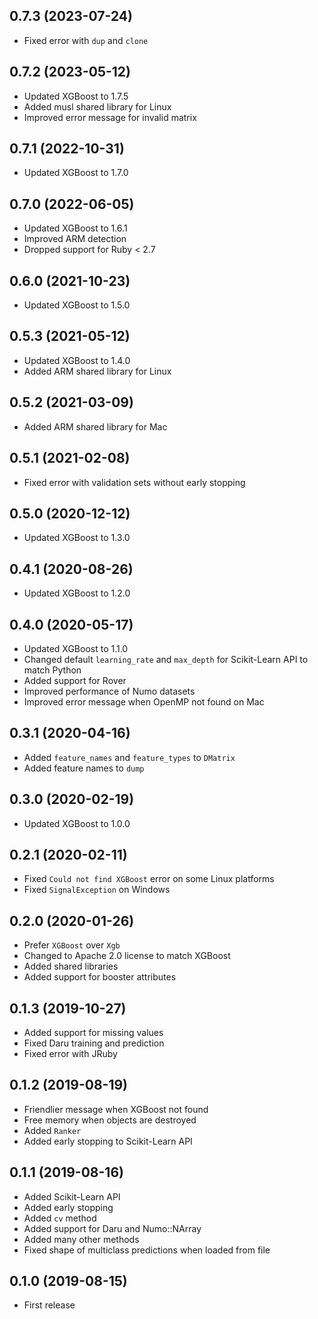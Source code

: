 ## 0.7.3 (2023-07-24)

- Fixed error with `dup` and `clone`

## 0.7.2 (2023-05-12)

- Updated XGBoost to 1.7.5
- Added musl shared library for Linux
- Improved error message for invalid matrix

## 0.7.1 (2022-10-31)

- Updated XGBoost to 1.7.0

## 0.7.0 (2022-06-05)

- Updated XGBoost to 1.6.1
- Improved ARM detection
- Dropped support for Ruby < 2.7

## 0.6.0 (2021-10-23)

- Updated XGBoost to 1.5.0

## 0.5.3 (2021-05-12)

- Updated XGBoost to 1.4.0
- Added ARM shared library for Linux

## 0.5.2 (2021-03-09)

- Added ARM shared library for Mac

## 0.5.1 (2021-02-08)

- Fixed error with validation sets without early stopping

## 0.5.0 (2020-12-12)

- Updated XGBoost to 1.3.0

## 0.4.1 (2020-08-26)

- Updated XGBoost to 1.2.0

## 0.4.0 (2020-05-17)

- Updated XGBoost to 1.1.0
- Changed default `learning_rate` and `max_depth` for Scikit-Learn API to match Python
- Added support for Rover
- Improved performance of Numo datasets
- Improved error message when OpenMP not found on Mac

## 0.3.1 (2020-04-16)

- Added `feature_names` and `feature_types` to `DMatrix`
- Added feature names to `dump`

## 0.3.0 (2020-02-19)

- Updated XGBoost to 1.0.0

## 0.2.1 (2020-02-11)

- Fixed `Could not find XGBoost` error on some Linux platforms
- Fixed `SignalException` on Windows

## 0.2.0 (2020-01-26)

- Prefer `XGBoost` over `Xgb`
- Changed to Apache 2.0 license to match XGBoost
- Added shared libraries
- Added support for booster attributes

## 0.1.3 (2019-10-27)

- Added support for missing values
- Fixed Daru training and prediction
- Fixed error with JRuby

## 0.1.2 (2019-08-19)

- Friendlier message when XGBoost not found
- Free memory when objects are destroyed
- Added `Ranker`
- Added early stopping to Scikit-Learn API

## 0.1.1 (2019-08-16)

- Added Scikit-Learn API
- Added early stopping
- Added `cv` method
- Added support for Daru and Numo::NArray
- Added many other methods
- Fixed shape of multiclass predictions when loaded from file

## 0.1.0 (2019-08-15)

- First release
